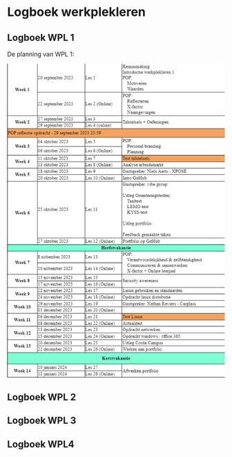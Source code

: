 # Logboek werkplekleren

## Logboek WPL 1
De planning van WPL 1:



![](./planning.png?raw=true)



## Logboek WPL 2

## Logboek WPL 3

## Logboek WPL4
